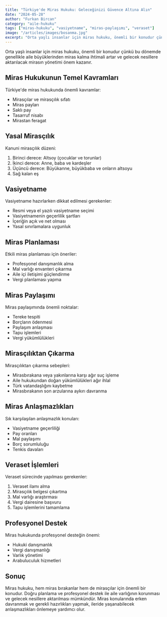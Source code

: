 ```yaml
---
title: "Türkiye'de Miras Hukuku: Geleceğinizi Güvence Altına Alın"
date: "2024-05-28"
author: "Furkan Bircan"
category: "aile-hukuku"
tags: ["miras-hukuku", "vasiyetname", "miras-paylaşımı", "veraset"]
image: "/articles/images/bosanma.jpg"
excerpt: "Orta yaşlı insanlar için miras hukuku, önemli bir konudur çünkü bu dönemde genellikle aile büyüklerinden miras kalma ihtimali artar ve gelecek nesillere aktarılacak mirasın yönetimi önem kazanır."
---
```


Orta yaşlı insanlar için miras hukuku, önemli bir konudur çünkü bu dönemde genellikle aile büyüklerinden miras kalma ihtimali artar ve gelecek nesillere aktarılacak mirasın yönetimi önem kazanır.

## Miras Hukukunun Temel Kavramları

Türkiye'de miras hukukunda önemli kavramlar:

- Mirasçılar ve mirasçılık sıfatı
- Miras payları
- Saklı pay
- Tasarruf nisabı
- Mirastan feragat

## Yasal Mirasçılık

Kanuni mirasçılık düzeni:

1. Birinci derece: Altsoy (çocuklar ve torunlar)
2. İkinci derece: Anne, baba ve kardeşler
3. Üçüncü derece: Büyükanne, büyükbaba ve onların altsoyu
4. Sağ kalan eş

## Vasiyetname

Vasiyetname hazırlarken dikkat edilmesi gerekenler:

- Resmi veya el yazılı vasiyetname seçimi
- Vasiyetnamenin geçerlilik şartları
- İçeriğin açık ve net olması
- Yasal sınırlamalara uygunluk

## Miras Planlaması

Etkili miras planlaması için öneriler:

- Profesyonel danışmanlık alma
- Mal varlığı envanteri çıkarma
- Aile içi iletişimi güçlendirme
- Vergi planlaması yapma

## Miras Paylaşımı

Miras paylaşımında önemli noktalar:

- Tereke tespiti
- Borçların ödenmesi
- Paylaşım anlaşması
- Tapu işlemleri
- Vergi yükümlülükleri

## Mirasçılıktan Çıkarma

Mirasçılıktan çıkarma sebepleri:

- Mirasbırakana veya yakınlarına karşı ağır suç işleme
- Aile hukukundan doğan yükümlülükleri ağır ihlal
- Türk vatandaşlığını kaybetme
- Mirasbırakanın son arzularına aykırı davranma

## Miras Anlaşmazlıkları

Sık karşılaşılan anlaşmazlık konuları:

- Vasiyetname geçerliliği
- Pay oranları
- Mal paylaşımı
- Borç sorumluluğu
- Tenkis davaları

## Veraset İşlemleri

Veraset sürecinde yapılması gerekenler:

1. Veraset ilamı alma
2. Mirasçılık belgesi çıkartma
3. Mal varlığı araştırması
4. Vergi dairesine başvuru
5. Tapu işlemlerini tamamlama

## Profesyonel Destek

Miras hukukunda profesyonel desteğin önemi:

- Hukuki danışmanlık
- Vergi danışmanlığı
- Varlık yönetimi
- Arabuluculuk hizmetleri

## Sonuç

Miras hukuku, hem miras bırakanlar hem de mirasçılar için önemli bir konudur. Doğru planlama ve profesyonel destek ile aile varlığının korunması ve gelecek nesillere aktarılması mümkündür. Miras konularında erken davranmak ve gerekli hazırlıkları yapmak, ileride yaşanabilecek anlaşmazlıkları önlemeye yardımcı olur.
